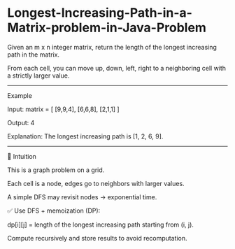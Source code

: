 # Longest-Increasing-Path-in-a-Matrix-problem-in-Java-Problem

Given an m x n integer matrix, return the length of the longest increasing path in the matrix.

From each cell, you can move up, down, left, right to a neighboring cell with a strictly larger value.


---

Example

Input:
matrix = [
  [9,9,4],
  [6,6,8],
  [2,1,1]
]

Output: 4

Explanation: The longest increasing path is [1, 2, 6, 9].


---

🔹 Intuition

This is a graph problem on a grid.

Each cell is a node, edges go to neighbors with larger values.

A simple DFS may revisit nodes → exponential time.

✅ Use DFS + memoization (DP):

dp[i][j] = length of the longest increasing path starting from (i, j).

Compute recursively and store results to avoid recomputation.

